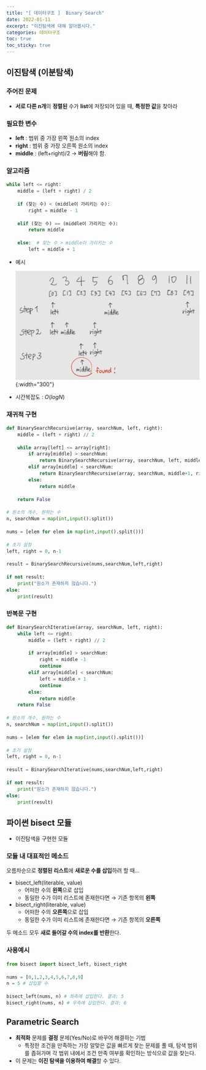 ```yaml
---
title: "[ 데이터구조 ]  Binary Search"
date: 2022-01-11
excerpt: "이진탐색에 대해 알아봅시다."
categories: 데이터구조
toc: true
toc_sticky: true
---
```



## 이진탐색 (이분탐색)

### 주어진 문제

- **서로 다른 n개**의 **정렬된** 수가 **list**에 저장되어 있을 때, **특정한 값**을 찾아라

### 필요한 변수

- **left** : 범위 중 가장 왼쪽 원소의 index
- **right** : 범위 중 가장 오른쪽 원소의 index
- **middle** : (left+right)/2 → **버림**해야 함.

### 알고리즘

```python
while left <= right:
	middle = (left + right) / 2

	if (찾는 수) < (middle이 가리키는 수):
		right = middle - 1

	elif (찾는 수) == (middle이 가리키는 수):
		return middle

	else:  # 찾는 수 > middle이 가리키는 수
		left = middle + 1
```

- 예시
    
    ![1.jpg](/assets/images/posts/data_structure/binary_search/1.jpg){:width="300"}
    
- 시간복잡도 : $O(logN)$


### 재귀적 구현

```python
def BinarySearchRecursive(array, searchNum, left, right):
    middle = (left + right) // 2

    while array[left] <= array[right]:
        if array[middle] > searchNum:
            return BinarySearchRecursive(array, searchNum, left, middle-1)
        elif array[middle] < searchNum:
            return BinarySearchRecursive(array, searchNum, middle+1, right)
        else:
            return middle

    return False

# 원소의 개수, 원하는 수
n, searchNum = map(int,input().split())

nums = [elem for elem in map(int,input().split())]

# 초기 설정
left, right = 0, n-1

result = BinarySearchRecursive(nums,searchNum,left,right)

if not result:
    print("원소가 존재하지 않습니다.")
else:
    print(result)
```


### 반복문 구현

```python
def BinarySearchIterative(array, searchNum, left, right):
    while left <= right:
        middle = (left + right) // 2

        if array[middle] > searchNum:
            right = middle -1
            continue
        elif array[middle] < searchNum:
            left = middle + 1
            continue
        else:
            return middle
    return False

# 원소의 개수, 원하는 수
n, searchNum = map(int,input().split())

nums = [elem for elem in map(int,input().split())]

# 초기 설정
left, right = 0, n-1

result = BinarySearchIterative(nums,searchNum,left,right)

if not result:
    print("원소가 존재하지 않습니다.")
else:
    print(result)
```



## 파이썬 bisect 모듈

- 이진탐색을 구현한 모듈

### 모듈 내 대표적인 메소드

오름차순으로 **정렬된 리스트**에 **새로운 수를 삽입**하려 할 때...

- bisect_left(literable, value)
    - 어떠한 수의 **왼쪽**으로 삽입
    - 동일한 수가 이미 리스트에 존재한다면 → 기존 항목의 **왼쪽**
- bisect_right(literable, value)
    - 어떠한 수의 **오른쪽**으로 삽입
    - 동일한 수가 이미 리스트에 존재한다면 → 기존 항목의 **오른쪽**

두 메소드 모두 **새로 들어갈 수의 index를 반환**한다.

### 사용예시

```python
from bisect import bisect_left, bisect_right

nums = [0,1,2,3,4,5,6,7,8,9] 
n = 5 # 삽입할 수 

bisect_left(nums, n) # 좌측에 삽입한다. 결과: 5
bisect_right(nums, n) # 우측에 삽입한다. 결과: 6
```



## Parametric Search

- **최적화** 문제를 **결정** 문제(Yes/No)로 바꾸어 해결하는 기법
    - 특정한 조건을 만족하는 가장 알맞은 값을 빠르게 찾는 문제를 풀 때, 탐색 범위를 좁혀가며 각 범위 내에서 조건 만족 여부를 확인하는 방식으로 값을 찾는다.
- 이 문제는 **이진 탐색을 이용하여 해결**할 수 있다.